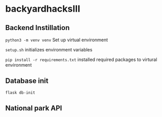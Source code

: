 # backyardhacksIII

## Backend Instillation

`python3 -m venv venv` Set up virtual environment

`setup.sh` initializes environment variables

`pip install -r requirements.txt` installed required packages to virtural environment

## Database init

`flask db-init`

## National park API